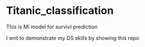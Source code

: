 # Titanic_classification
 This is Ml model for survivl prediction


I wnt to demonstrate my DS skills by showing this repo
